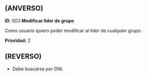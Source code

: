 ## (ANVERSO)

**ID**: 003 **Modificar lider de grupo**

Como usuario quiero poder modificar al lider de cualquier grupo.

**Prioridad:** 2

## (REVERSO)

* Debe buscarse por DNI.
